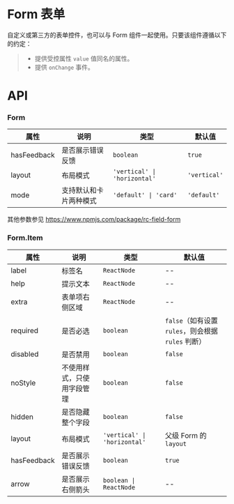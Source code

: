 # Form 表单

<code src="./demos/demo1.tsx"></code>
<code src="./demos/demo2.tsx"></code>
<code src="./demos/demo3.tsx"></code>

自定义或第三方的表单控件，也可以与 Form 组件一起使用。只要该组件遵循以下的约定：

> - 提供受控属性 `value` 值同名的属性。
> - 提供 `onChange` 事件。

<code src="./demos/demo4.tsx"></code>

# API

### Form

| 属性        | 说明                   | 类型                         | 默认值       |
| ----------- | ---------------------- | ---------------------------- | ------------ |
| hasFeedback | 是否展示错误反馈       | `boolean`                    | `true`       |
| layout      | 布局模式               | `'vertical' \| 'horizontal'` | `'vertical'` |
| mode        | 支持默认和卡片两种模式 | `'default' \| 'card'`        | `'default'`  |

其他参数参见 https://www.npmjs.com/package/rc-field-form

### Form.Item

| 属性        | 说明                       | 类型                         | 默认值                                             |
| ----------- | -------------------------- | ---------------------------- | -------------------------------------------------- |
| label       | 标签名                     | `ReactNode`                  | --                                                 |
| help        | 提示文本                   | `ReactNode`                  | --                                                 |
| extra       | 表单项右侧区域             | `ReactNode`                  | --                                                 |
| required    | 是否必选                   | `boolean`                    | `false`（如有设置 `rules`，则会根据 `rules` 判断） |
| disabled    | 是否禁用                   | `boolean`                    | `false`                                            |
| noStyle     | 不使用样式，只使用字段管理 | `boolean`                    | `false`                                            |
| hidden      | 是否隐藏整个字段           | `boolean`                    | `false`                                            |
| layout      | 布局模式                   | `'vertical' \| 'horizontal'` | 父级 Form 的 `layout`                              |
| hasFeedback | 是否展示错误反馈           | `boolean`                    | `true`                                             |
| arrow       | 是否展示右侧箭头           | `boolean \| ReactNode`       | --                                                 |
